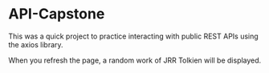 # API-Capstone
This was a quick project to practice interacting with public REST APIs using the axios library.

When you refresh the page, a random work of JRR Tolkien will be displayed.
